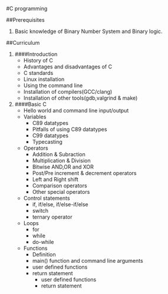 #C programming

##Prerequisites

1. Basic knowledge of Binary Number System and Binary logic.

##Curriculum

1. ####Introduction
	- History of C
	- Advantages and disadvantages of C
	- C standards
	- Linux installation
	- Using the command line
  	- Installation of compilers(GCC/clang)
  	- Installation of other tools(gdb,valgrind & make)
2. ####Basic C
	- Hello world and command line input/output
  	- Variables
  		- C89 datatypes
  		- Pitfalls of using C89 datatypes
  		- C99 datatypes
  		- Typecasting
  	- Operators
	 	- Addition & Subraction
	 	- Multiplication & Division
	 	- Bitwise AND,OR and XOR
	 	- Post/Pre increment & decrement operators
	 	- Left and Right shift
	 	- Comparison operators
	 	- Other special operators
	- Control statements
		- if, if/else, if/else-if/else
		- switch
		- ternary operator
  	- Loops
  		- for
  		- while
  		- do-while
  	- Functions
  		- Definition
  		- main() function and command line arguments
  		- user defined functions
  		- return statement
    		- user defined functions
    		- return statement
